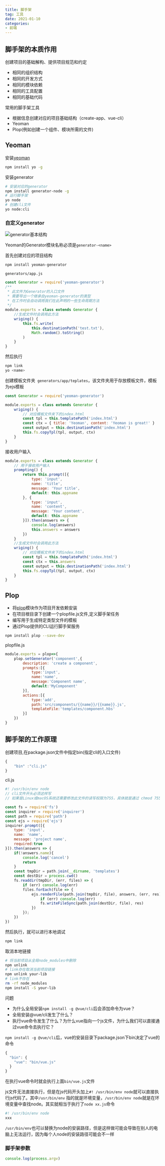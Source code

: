 ```yaml
---
title: 脚手架
tag: 工具
date: 2021-01-10
categories: 
- 前端
---
```

## 脚手架的本质作用
创建项目的基础解构、提供项目规范和约定
* 相同的组织结构
* 相同的开发方式
* 相同的模块依赖
* 相同的工具配置
* 相同的基础代码

常用的脚手架工具
* 根据信息创建对应的项目基础结构（create-app、vue-cli）
* Yeoman
* Plop(例如创建一个组件、模块所需的文件)
## Yeoman
安装[yeoman](https://yeoman.io/)
``` bash
npm install yo -g
```
安装generator
``` bash
# 安装对应的generator
npm install generator-node -g
# 运行脚手架
yo node
# 创建cli文件
yo node:cli
```
### 自定义generator
![generator基本结构](https://gitee.com/shibin1/fed-e-task-02-01/raw/master/note/img/2.jpg)

Yeoman的Generator模块名称必须是`generator-<name>`

首先创建对应的项目结构
```bash
npm install yeoman-generator
```
`generators/app.js`
```js
const Generator = require('yeoman-generator')
/**
 * 此文件为Generator的入口文件
 * 需要导出一个继承自yeoman-generator的类型
 * 在工作时会自动调用我们在此声明的一些生命周期方法
 */
module.exports = class extends Generator {
    //生成文件时会调用此方法
    wriging() {
        this.fs.write(
            this.destinationPath('test.txt'),
            Math.random().toString()
        )
    }
}
```
然后执行
```bash
npm link
yo <name>
```
创建模板文件夹` generators/app/teplates`，该文件夹用于存放模板文件，模板为ejs模板
```js
const Generator = require('yeoman-generator')

module.exports = class extends Generator {
    wriging() {
        // 对应模板文件夹下的index.html
        const tpl = this.templatePath('index.html')
        const ctx = { title: 'Yeoman', content: 'Yeoman is great!' }
        const output = this.destinationPath('index.html')
        this.fs.copyTpl(tpl, output, ctx)
    }
}
```
接收用户输入
```js
module.exports = class extends Generator {
    // 用于接收用户输入
    prompting() {
        return this.prompt([{
            type: 'input',
            name: 'title',
            message: 'Your title',
            default: this.appname
        }, {
            type: 'input',
            name: 'content',
            message: 'Your content',
            default: this.appname
        }]).then(answers => {
            console.log(answers)
            this.answers = answers
        })
    }
    //生成文件时会调用此方法
    wriging() {
        // 对应模板文件夹下的index.html
        const tpl = this.templatePath('index.html')
        const ctx = this.answers
        const output = this.destinationPath('index.html')
        this.fs.copyTpl(tpl, output, ctx)
    }
}
```
## Plop

* 将[plop](https://github.com/plopjs/plop)模块作为项目开发依赖安装
* 在项目根目录下创建一个plopfile.js文件,定义脚手架任务
* 编写用于生成特定类型文件的模板
* 通过Plop提供的CLI运行脚手架服务

```bash
npm install plop --save-dev
```

plopfile.js

```js
module.exports = plop=>{
    plop.setGenerator('component',{
        description: 'create a component',
        prompts:[{
            type:'input',
            name:'name',
            message:'Component name',
            default:'MyComponent'
        }],
        actions:[{
            type:'add',
            path:'src/components/{{name}}/{{name}}.js',
            templateFile:'templates/component.hbs'
        }]
    })
}
```
## 脚手架的工作原理
创建项目,在package.json文件中指定bin(指定cli的入口文件)

```js
{
    "bin" :"cli.js"
}
```

cli.js

```js
#! /usr/bin/env node
// cli文件开头必须这样写
// 如果是Linux或macOS系统还需要修改此文件的读写权限为755，具体就是通过 chmod 755 cli.js 实现修改

const fs = require('fs')
const inquirer = require('inquirer')
const path = require('path')
const ejs = require('ejs')
inquirer.prompt([{
    type: 'input',
    name: 'name',
    message: 'project name',
    required:true
}]).then(answers => {
    if(!answers.name){
        console.log('cancel')
        return
    }
    const tmpDir = path.join(__dirname, 'templates')
    const destDir = process.cwd()
    fs.readdir(tmpDir, (err, files) => {
        if (err) console.log(err)
        files.forEach(file => {
            ejs.renderFile(path.join(tmpDir, file), answers, (err, res) => {
                if (err) console.log(err)
                fs.writeFileSync(path.join(destDir, file), res)
            })
        });
    })
})
```

然后执行，就可以进行本地调试

``` bash
npm link
```
取消本地链接
```bash
# 将当前项目从全局node_modules中删除
npm unlink
# link存在取消当前项目链接
npm unlink your-lib
# link不存在
rm -rf node_modules
npm install -S your-lib
```


问题
* 为什么全局安装`npm install -g @vue/cli`后会添加命令为vue？
* 全局安装@vue/cli发生了什么？
* 执行vue命令发生了什么？为什么vue指向一个js文件，为什么我们可以直接通过vue命令去执行它？

`npm install -g @vue/cli`后，vue的安装目录下package.json下bin决定了vue的命令
```js
{
  "bin": {
    "vue": "bin/vue.js"
  }
}
```
在执行vue命令时就会执行上面`bin/vue.js`文件

js文件无法直接执行，但是在js代码开头加上`#! /usr/bin/env node`就可以直接执行js代码了。其中`/usr/bin/env` 指的就是环境变量，`/usr/bin/env node`就是在环境变量中查找node。其实就相当于执行了`node xx.js`命令


```js
#! /usr/bin/env node
xxx
```
`/usr/bin/env`也可以替换为node的安装路径，但是这样做可能会导致在别人的电脑上无法运行，因为每个人node的安装路径可能会不一样

### 脚手架参数
```js
console.log(process.argv)
```
